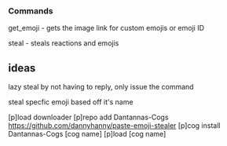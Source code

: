 ### Commands

get_emoji - gets the image link for custom emojis or emoji ID

steal - steals reactions and emojis

## ideas

lazy steal by not having to reply, only issue the command

steal specfic emoji based off it's name

[p]load downloader
[p]repo add Dantannas-Cogs https://github.com/dannyhanny/paste-emoji-stealer
[p]cog install Dantannas-Cogs [cog name]
[p]load [cog name]
